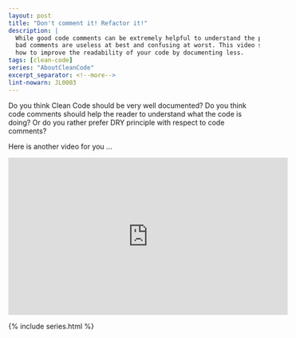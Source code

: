 ```yaml
---
layout: post
title: "Don't comment it! Refactor it!"
description: |
  While good code comments can be extremely helpful to understand the purpose of the code,
  bad comments are useless at best and confusing at worst. This video shows some simple technique
  how to improve the readability of your code by documenting less.
tags: [clean-code]
series: "AboutCleanCode"
excerpt_separator: <!--more-->
lint-nowarn: JL0003
---
```


Do you think Clean Code should be very well documented? Do you think code comments 
should help the reader to understand what the code is doing? Or do you rather 
prefer DRY principle with respect to code comments? 

Here is another video for you ...

<iframe width="560" height="315" src="https://www.youtube.com/embed/q3xry5zKm8s" 
  title="YouTube video player - Don't comment it! Refactor it!" frameborder="0" 
  allow="accelerometer; autoplay; clipboard-write; encrypted-media; gyroscope; picture-in-picture" allowfullscreen>
</iframe>

<!--more-->

{% include series.html %}
